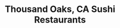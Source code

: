 ---
layout: city
title: Thousand Oaks, CA Sushi Restaurants
permalink: /california/thousand-oaks/
stateAbbr: CA
stateName: California
cityName: Thousand Oaks
---